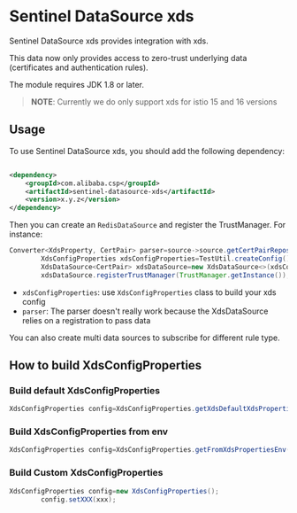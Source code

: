 # Sentinel DataSource xds

Sentinel DataSource xds provides integration with xds.

This data now only provides access to zero-trust underlying data (certificates and authentication rules).

The module requires JDK 1.8 or later.

> **NOTE**: Currently we do only support xds for istio 15 and 16 versions

## Usage

To use Sentinel DataSource xds, you should add the following dependency:

```xml

<dependency>
    <groupId>com.alibaba.csp</groupId>
    <artifactId>sentinel-datasource-xds</artifactId>
    <version>x.y.z</version>
</dependency>

```

Then you can create an `RedisDataSource` and register the TrustManager.
For instance:

```java
Converter<XdsProperty, CertPair> parser=source->source.getCertPairRepository().getInstance();
        XdsConfigProperties xdsConfigProperties=TestUtil.createConfig();
        XdsDataSource<CertPair> xdsDataSource=new XdsDataSource<>(xdsConfigProperties,parser);
        xdsDataSource.registerTrustManager(TrustManager.getInstance());
```

- `xdsConfigProperties`: use `XdsConfigProperties` class to build your xds config
- `parser`: The parser doesn't really work because the XdsDataSource relies on a registration to pass data

You can also create multi data sources to subscribe for different rule type.

## How to build XdsConfigProperties

### Build default XdsConfigProperties

```java
XdsConfigProperties config=XdsConfigProperties.getXdsDefaultXdsProperties();

```

### Build XdsConfigProperties from env

```java
XdsConfigProperties config=XdsConfigProperties.getFromXdsPropertiesEnv();
```

### Build Custom XdsConfigProperties

```java
XdsConfigProperties config=new XdsConfigProperties();
        config.setXXX(xxx);
```
